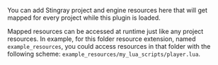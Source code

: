 You can add Stingray project and engine resources here that will get
mapped for every project while this plugin is loaded.

Mapped resources can be accessed at runtime just like any project
resources. In example, for this folder resource extension,
named `example_resources`, you could access resources in that folder with
the following scheme: `example_resources/my_lua_scripts/player.lua`.
